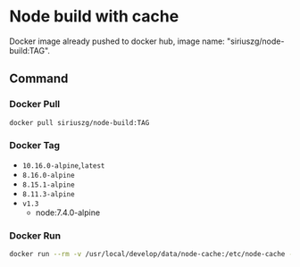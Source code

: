 # Node build with cache

Docker image already pushed to docker hub, image name: "siriuszg/node-build:TAG".

## Command

### Docker Pull

```bash
docker pull siriuszg/node-build:TAG
```

### Docker Tag

* `10.16.0-alpine`,`latest`
* `8.16.0-alpine`
* `8.15.1-alpine`
* `8.11.3-alpine`
* `v1.3`
  * node:7.4.0-alpine

### Docker Run

```bash
docker run --rm -v /usr/local/develop/data/node-cache:/etc/node-cache -v /usr/local/develop/node:/usr/src/app  siriuszg/node-build:1.0
```
